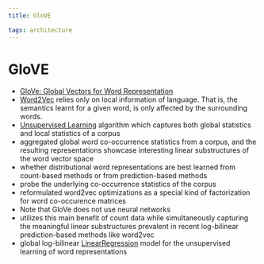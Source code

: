 ```yaml
---
title: GloVE

tags: architecture 
---
```


# GloVE
- [GloVe: Global Vectors for Word Representation](https://www.aclweb.org/anthology/D14-1162/)
- [Word2Vec](Word2Vec.md) relies only on local information of language. That is, the semantics learnt for a given word, is only affected by the surrounding words.
- [Unsupervised Learning](Unsupervised%20Learning.md) algorithm which captures both global statistics and local statistics of a corpus
- aggregated global word co-occurrence statistics from a corpus, and the resulting representations showcase interesting linear substructures of the word vector space
- whether distributional word representations are best learned from count-based methods or from prediction-based methods
- probe the underlying co-occurrence statistics of the corpus
- reformulated word2vec optimizations as a special kind of factorization for word co-occurence matrices
- Note that GloVe does not use neural networks
- utilizes this main benefit of count data while simultaneously capturing the meaningful linear substructures prevalent in recent log-bilinear prediction-based methods like word2vec
- global log-bilinear [LinearRegression](LinearRegression.md) model for the unsupervised learning of word representations












